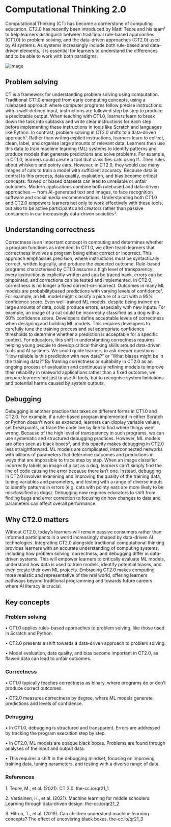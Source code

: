 # Computational Thinking 2.0

Computational Thinking (CT) has become a cornerstone of computing education. CT2.0 has recently been introduced by Matti Tedre and his team¹ to help learners distinguish between traditional rule-based approaches (CT1.0) to problem solving, and the data-driven approaches (CT2.0) used by AI systems. As systems increasingly include both rule-based and data-driven elements, it is essential for learners to understand the differences and to be able to work with both paradigms.

![Image](Image)

## Problem solving 

CT is a framework for understanding problem solving using computation. Traditional CT1.0 emerged from early computing concepts, using a rulebased approach where computer programs follow precise instructions: with a well-defined input, instructions are followed step by step to produce a predictable output. When teaching with CT1.0, learners learn to break down the task into subtasks and write clear instructions for each step before implementing these instructions in tools like Scratch and languages like Python. In contrast, problem solving in CT2.0 shifts to a data-driven approach¹. Rather than writing explicit instructions, learners learn to collect, clean, label, and organise large amounts of relevant data. Learners then use this data to train machine learning (ML) systems to identify patterns and produce models that generate predictions and solve problems. For example, in CT1.0, learners could create a tool that classifies cats using If...Then rules about whiskers and pointy ears. However, in CT2.0, they would use many images of cats to train a model with sufficient accuracy. Because data is central to this process, data quality, evaluation, and bias become critical concepts: flawed or biased datasets can lead to unreliable or unfair outcomes. Modern applications combine both rulebased and data-driven approaches — from AI-generated text and images, to face recognition software and social media recommendations. Understanding both CT1.0 and CT2.0 empowers learners not only to work effectively with these tools, but also to be active participants and creators rather than passive consumers in our increasingly data-driven societies².

## Understanding correctness 

Correctness is an important concept in computing and determines whether a program functions as intended. In CT1.0, we often teach learners that correctness involves a program being either correct or incorrect. This approach emphasises precision, where instructions must be syntactically correct, written logically, and produce the expected outcome. Rule-based programs characterised by CT1.0 assume a high level of transparency: every instruction is explicitly written and can be traced back, errors can be pinpointed, and corrections can be tested and implemented. In CT2.0, correctness is no longer a fixed correct-or-incorrect. Outcomes in many ML models are probabilitybased predictions with varying levels of confidence¹. For example, an ML model might classify a picture of a cat with a 95% confidence score. Even well-trained ML models, despite being trained on large amounts of data, could produce errors, especially with new inputs. For example, an image of a cat could be incorrectly classified as a dog with a 60% confidence score. Developers define acceptable levels of correctness when designing and building ML models. This requires developers to carefully tune the training process and set appropriate confidence thresholds to determine whether a prediction is acceptable for a specific context. For educators, this shift in understanding correctness requires helping young people to develop critical thinking skills around data-driven tools and AI systems. We could guide learners to ask deeper questions: “How reliable is this prediction with new data?” or “What biases might be in the training data?” By framing correctness or suitability in CT2.0 as an ongoing process of evaluation and continuously refining models to improve their reliability in realworld applications rather than a fixed outcome, we prepare learners not just to use AI tools, but to recognise system limitations and potential harms caused by system outputs.

## Debugging 

Debugging is another practice that takes on different forms in CT1.0 and CT2.0. For example, if a rule-based program implemented in either Scratch or Python doesn’t work as expected, learners can display variable values, set breakpoints, or trace the code line by line to find where things went wrong. Because of the high level of transparency in such programs, we can use systematic and structured debugging practices. However, ML models are often seen as black boxes³, and this opacity makes debugging in CT2.0 less straightforward. ML models are complicated, interconnected networks with billions of parameters that determine outcomes and predictions in ways that are impossible to trace step by step. When an image classifier incorrectly labels an image of a cat as a dog, learners can’t simply find the line of code causing the error because there isn’t one. Instead, debugging in CT2.0 involves examining and improving the quality of the training data, tuning variables and parameters, and testing with a range of diverse inputs to identify patterns in errors (e.g. cats with pointy ears are more likely to be misclassified as dogs). Debugging now requires educators to shift from finding bugs and error correction to focusing on how changes to data and parameters can affect overall performance.

## Why CT2.0 matters 

Without CT2.0, today’s learners will remain passive consumers rather than informed participants in a world increasingly shaped by data-driven AI technologies. Integrating CT2.0 alongside traditional computational thinking provides learners with an accurate understanding of computing systems, including how problem solving, correctness, and debugging differ in data-driven systems. This will empower learners to critically evaluate ML models, understand how data is used to train models, identify potential biases, and even create their own ML projects. Embracing CT2.0 makes computing more realistic and representative of the real world, offering learners pathways beyond traditional programming and towards future careers where AI literacy is crucial.

## Key concepts 

### Problem solving 

• CT1.0 applies rules-based approaches to problem solving, like those used in Scratch and Python. 

• CT2.0 presents a shift towards a data-driven approach to problem solving. 

• Model evaluation, data quality, and bias become important in CT2.0, as flawed data can lead to unfair outcomes. 

### Correctness 

• CT1.0 typically teaches correctness as binary, where programs do or don’t produce correct outcomes. 

• CT2.0 measures correctness by degree, where ML models generate predictions and levels of confidence. 

### Debugging 

• In CT1.0, debugging is structured and transparent. Errors are addressed by tracking the program execution step by step. 

• In CT2.0, ML models are opaque black boxes. Problems are found through analyses of the input and output data. 

• This requires a shift in the debugging mindset, focusing on improving training data, tuning parameters, and testing with a diverse range of data.

### References 

1\. Tedre, M., et al. (2021). CT 2.0. the-cc.io/qr21\_1 

2\. Vartiainen, H., et al. (2021). Machine learning for middle schoolers: Learning through data-driven design. the-cc.io/qr21\_2 

3\. Hitron, T., et al. (2019). Can children understand machine learning concepts? The effect of uncovering black boxes. the-cc.io/qr21\_3

